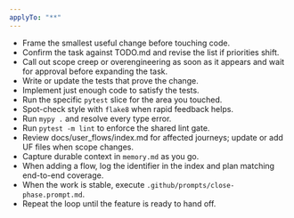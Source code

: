 ```yaml
---
applyTo: "**"
---
```

- Frame the smallest useful change before touching code.
- Confirm the task against TODO.md and revise the list if priorities shift.
- Call out scope creep or overengineering as soon as it appears and wait for approval before expanding the task.
- Write or update the tests that prove the change.
- Implement just enough code to satisfy the tests.
- Run the specific `pytest` slice for the area you touched.
- Spot-check style with `flake8` when rapid feedback helps.
- Run `mypy .` and resolve every type error.
- Run `pytest -m lint` to enforce the shared lint gate.
- Review docs/user_flows/index.md for affected journeys; update or add UF files when scope changes.
- Capture durable context in `memory.md` as you go.
- When adding a flow, log the identifier in the index and plan matching end-to-end coverage.
- When the work is stable, execute `.github/prompts/close-phase.prompt.md`.
- Repeat the loop until the feature is ready to hand off.
